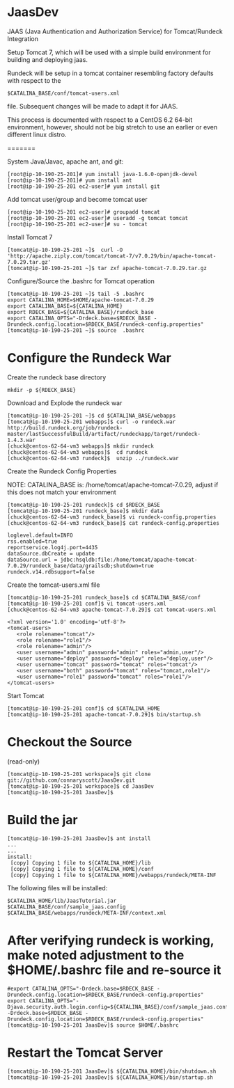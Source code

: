 JaasDev
=======

JAAS (Java Authentication and Authorization Service) for Tomcat/Rundeck Integration


Setup Tomcat 7, which will be used  with a simple build environment for building and deploying jaas.

Rundeck will be setup in a tomcat container resembling factory defaults with respect to the 

    $CATALINA_BASE/conf/tomcat-users.xml 

file.   Subsequent changes will be made to adapt it for JAAS.

This process is documented with respect to a CentOS 6.2 64-bit environment, however, should not be big stretch to use an earlier or even different linux distro.

=======

System Java/Javac, apache ant, and git:

    [root@ip-10-190-25-201]# yum install java-1.6.0-openjdk-devel
    [root@ip-10-190-25-201]# yum install ant
    [root@ip-10-190-25-201 ec2-user]# yum install git

Add tomcat user/group and become tomcat user

    [root@ip-10-190-25-201 ec2-user]# groupadd tomcat
    [root@ip-10-190-25-201 ec2-user]# useradd -g tomcat tomcat
    [root@ip-10-190-25-201 ec2-user]# su - tomcat

Install Tomcat 7

    [tomcat@ip-10-190-25-201 ~]$  curl -O 'http://apache.ziply.com/tomcat/tomcat-7/v7.0.29/bin/apache-tomcat-7.0.29.tar.gz'
    [tomcat@ip-10-190-25-201 ~]$ tar zxf apache-tomcat-7.0.29.tar.gz 

Configure/Source the .bashrc for Tomcat operation

    [tomcat@ip-10-190-25-201 ~]$ tail -5 .bashrc
    export CATALINA_HOME=$HOME/apache-tomcat-7.0.29
    export CATALINA_BASE=${CATALINA_HOME}
    export RDECK_BASE=${CATALINA_BASE}/rundeck_base
    export CATALINA_OPTS="-Drdeck.base=$RDECK_BASE -Drundeck.config.location=$RDECK_BASE/rundeck-config.properties"
    [tomcat@ip-10-190-25-201 ~]$ source  .bashrc


Configure the Rundeck War
=====================

Create the rundeck base directory

    mkdir -p ${RDECK_BASE}

Download and Explode the rundeck war

    [tomcat@ip-10-190-25-201 ~]$ cd $CATALINA_BASE/webapps
    [tomcat@ip-10-190-25-201 webapps]$ curl -o rundeck.war http://build.rundeck.org/job/rundeck-master/lastSuccessfulBuild/artifact/rundeckapp/target/rundeck-1.4.3.war
    [chuck@centos-62-64-vm3 webapps]$ mkdir rundeck
    [chuck@centos-62-64-vm3 webapps]$  cd rundeck
    [chuck@centos-62-64-vm3 rundeck]$  unzip ../rundeck.war

Create the Rundeck Config Properties

NOTE:  CATALINA_BASE is:  /home/tomcat/apache-tomcat-7.0.29, adjust if this does not match your environment

    [tomcat@ip-10-190-25-201 rundeck]$ cd $RDECK_BASE
    [tomcat@ip-10-190-25-201 rundeck_base]$ mkdir data
    [chuck@centos-62-64-vm3 rundeck_base]$ vi rundeck-config.properties 
    [chuck@centos-62-64-vm3 rundeck_base]$ cat rundeck-config.properties 

    loglevel.default=INFO
    rss.enabled=true
    reportservice.log4j.port=4435
    dataSource.dbCreate = update
    dataSource.url = jdbc:hsqldb:file:/home/tomcat/apache-tomcat-7.0.29/rundeck_base/data/grailsdb;shutdown=true
    rundeck.v14.rdbsupport=false


Create the tomcat-users.xml file

    [tomcat@ip-10-190-25-201 rundeck_base]$ cd $CATALINA_BASE/conf
    [tomcat@ip-10-190-25-201 conf]$ vi tomcat-users.xml 
    [chuck@centos-62-64-vm3 apache-tomcat-7.0.29]$ cat tomcat-users.xml 

    <?xml version='1.0' encoding='utf-8'?>
    <tomcat-users>
       <role rolename="tomcat"/>
       <role rolename="role1"/>
       <role rolename="admin"/>
       <user username="admin" password="admin" roles="admin,user"/>
       <user username="deploy" password="deploy" roles="deploy,user"/>
       <user username="tomcat" password="tomcat" roles="tomcat"/>
       <user username="both" password="tomcat" roles="tomcat,role1"/>
       <user username="role1" password="tomcat" roles="role1"/>
    </tomcat-users>

Start Tomcat

    [tomcat@ip-10-190-25-201 conf]$ cd $CATALINA_HOME
    [tomcat@ip-10-190-25-201 apache-tomcat-7.0.29]$ bin/startup.sh 

Checkout the Source
===============

(read-only)

    [tomcat@ip-10-190-25-201 workspace]$ git clone git://github.com/connaryscott/JaasDev.git
    [tomcat@ip-10-190-25-201 workspace]$ cd JaasDev
    [tomcat@ip-10-190-25-201 JaasDev]$

Build the jar
===============

    [tomcat@ip-10-190-25-201 JaasDev]$ ant install
    ...
    ...
    install:
     [copy] Copying 1 file to ${CATALINA_HOME}/lib
     [copy] Copying 1 file to ${CATALINA_HOME}/conf
     [copy] Copying 1 file to ${CATALINA_HOME}/webapps/rundeck/META-INF

The following files will be installed:

    $CATALINA_HOME/lib/JaasTutorial.jar
    $CATALINA_BASE/conf/sample_jaas.config 
    $CATALINA_BASE/webapps/rundeck/META-INF/context.xml 



After verifying rundeck is working, make noted adjustment to the $HOME/.bashrc file and re-source it
===============

    #export CATALINA_OPTS="-Drdeck.base=$RDECK_BASE -Drundeck.config.location=$RDECK_BASE/rundeck-config.properties"
    export CATALINA_OPTS="-Djava.security.auth.login.config=${CATALINA_BASE}/conf/sample_jaas.config -Drdeck.base=$RDECK_BASE -Drundeck.config.location=$RDECK_BASE/rundeck-config.properties"
    [tomcat@ip-10-190-25-201 JaasDev]$ source $HOME/.bashrc


Restart the Tomcat Server
===============

    [tomcat@ip-10-190-25-201 JaasDev]$ ${CATALINA_HOME}/bin/shutdown.sh 
    [tomcat@ip-10-190-25-201 JaasDev]$ ${CATALINA_HOME}/bin/startup.sh 


